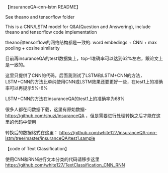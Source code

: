 【insuranceQA-cnn-lstm README】

See theano and tensorflow folder

This is a CNN/LSTM model for Q&A(Question and Answering), include theano and tensorflow code implementation

theano和tensorflow的网络结构都是一致的:
word embedings + CNN + max pooling + cosine similarity

目前再insuranceQA的test1数据集上，top-1准确率可以达到62%左右，跟论文上是一致的。

这里只提供了CNN的代码，后面我测试了LSTM和LSTM+CNN的方法，LSTM+CNN的方法比单纯使用CNN或LSTM效果还要更好一些，在test1上的准确率可以再提示5%-6%

LSTM+CNN的方法在insuranceQA的test1上的准确率为68%

很多人都在问数据下载，这里有原始数据-https://github.com/shuzi/insuranceQA ，但是需要进行处理转换之后才能在这里的代码中使用

转换后的数据格式在这里：
https://github.com/white127/insuranceQA-cnn-lstm/tree/master/insuranceQA/test1.sample

【code of Text Classification】

使用CNN和RNN进行文本分类的代码请移步这里 https://github.com/white127/TextClassification_CNN_RNN
